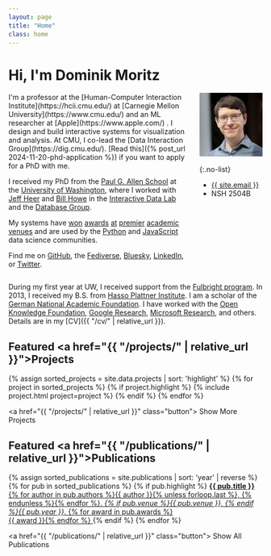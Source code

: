 ```yaml
---
layout: page
title: "Home"
class: home
---
```


# Hi, I'm Dominik Moritz

<div class="columns" markdown="1">

<div class="intro" markdown="1">
I'm a professor at the [Human-Computer Interaction Institute](https://hcii.cmu.edu/) at [Carnegie Mellon University](https://www.cmu.edu/) and an ML researcher at [Apple](https://www.apple.com/) <i class="fab fa-apple"></i>. I design and build interactive systems for visualization and analysis. At CMU, I co-lead the [Data Interaction Group](https://dig.cmu.edu/). [Read this]({% post_url 2024-11-20-phd-application %}) if you want to apply for a PhD with me.

I received my PhD from the [Paul G. Allen School](https://www.cs.washington.edu/) at the [University of Washington](https://www.washington.edu/), where I worked with [Jeff Heer](https://homes.cs.washington.edu/~jheer/) and [Bill Howe](https://homes.cs.washington.edu/~billhowe/) in the [Interactive Data Lab](http://idl.cs.washington.edu/) and the [Database Group](https://db.cs.washington.edu/).

My systems have [won](https://vega.github.io/vega-lite/) [awards](https://uwdata.github.io/draco/) [at](https://arxiv.org/pdf/2110.12536) [premier](https://www.domoritz.de/papers/2023-LineBias-VIS.pdf) [academic](https://www.domoritz.de/papers/2023-AutoProfiler-VIS.pdf) [venues](https://arxiv.org/pdf/2404.03085) and are used by the [Python](https://altair-viz.github.io) and [JavaScript](https://vega.github.io/vega-lite/) data science communities.

Find me on [GitHub](https://github.com/domoritz), the [Fediverse](https://vis.social/@dom), [Bluesky](https://bsky.app/profile/domoritz.de), [LinkedIn](https://www.linkedin.com/in/dominik-moritz-409b8124/), or [Twitter](https://twitter.com/domoritz).
</div>

<div class="me" markdown="1">
<picture>
  <source srcset='/images/dominik_cmu.avif' type='image/avif' />
  <img
    src='/images/dominik_cmu.jpg'
    alt='Dominik Moritz'>
</picture>

{:.no-list}
* <a href="mailto:{{ site.email }}">{{ site.email }}</a>
* NSH 2504B
</div>

</div>

During my first year at UW, I received support from the [Fulbright program](https://en.wikipedia.org/wiki/Fulbright_Program). In 2013, I received my B.S. from [Hasso Plattner Institute](https://hpi.de/). I am a scholar of the [German National Academic Foundation](http://www.studienstiftung.de/). I have worked with the [Open Knowledge Foundation](http://www.okfn.org), [Google Research](https://ai.google/research/), [Microsoft Research](https://www.microsoft.com/en-us/research/group/vibe/), and others. Details are in my [CV]({{ "/cv/" | relative_url }}).

## Featured <a href="{{ "/projects/" | relative_url }}">Projects</a>

<div class="featured-projects">
  {% assign sorted_projects = site.data.projects | sort: 'highlight' %}
  {% for project in sorted_projects %}
    {% if project.highlight %}
      {% include project.html project=project %}
    {% endif %}
  {% endfor %}
</div>

<a href="{{ "/projects/" | relative_url }}" class="button">
  <i class="fas fa-chevron-circle-right"></i>
  Show More Projects
</a>

## Featured <a href="{{ "/publications/" | relative_url }}">Publications</a>

<div class="featured-publications">
  {% assign sorted_publications = site.publications | sort: 'year' | reverse %}
  {% for pub in sorted_publications %}
    {% if pub.highlight %}
      <a href="{{ pub.pdf }}" class="publication">
        <strong>{{ pub.title }}</strong>
        <span class="authors">{% for author in pub.authors %}{{ author }}{% unless forloop.last %}, {% endunless %}{% endfor %}</span>.
        <i>{% if pub.venue %}{{ pub.venue }}, {% endif %}{{ pub.year }}</i>.
        {% for award in pub.awards %}<br/><span class="award"><i class="fas fa-{% if award == "Best Paper" %}trophy{% elsif award contains "Test-of-Time" %}clock{% else %}award{% endif %}" aria-hidden="true"></i> {{ award }}</span>{% endfor %}
      </a>
    {% endif %}
  {% endfor %}
</div>

<a href="{{ "/publications/" | relative_url }}" class="button">
  <i class="fas fa-chevron-circle-right"></i>
  Show All Publications
</a>
